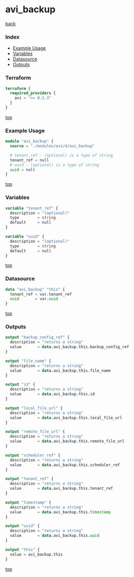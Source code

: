 # avi_backup

[back](../avi.md)

### Index

- [Example Usage](#example-usage)
- [Variables](#variables)
- [Datasource](#datasource)
- [Outputs](#outputs)

### Terraform

```terraform
terraform {
  required_providers {
    avi = ">= 0.2.3"
  }
}
```

[top](#index)

### Example Usage

```terraform
module "avi_backup" {
  source = "./modules/avi/d/avi_backup"

  # tenant_ref - (optional) is a type of string
  tenant_ref = null
  # uuid - (optional) is a type of string
  uuid = null
}
```

[top](#index)

### Variables

```terraform
variable "tenant_ref" {
  description = "(optional)"
  type        = string
  default     = null
}

variable "uuid" {
  description = "(optional)"
  type        = string
  default     = null
}
```

[top](#index)

### Datasource

```terraform
data "avi_backup" "this" {
  tenant_ref = var.tenant_ref
  uuid       = var.uuid
}
```

[top](#index)

### Outputs

```terraform
output "backup_config_ref" {
  description = "returns a string"
  value       = data.avi_backup.this.backup_config_ref
}

output "file_name" {
  description = "returns a string"
  value       = data.avi_backup.this.file_name
}

output "id" {
  description = "returns a string"
  value       = data.avi_backup.this.id
}

output "local_file_url" {
  description = "returns a string"
  value       = data.avi_backup.this.local_file_url
}

output "remote_file_url" {
  description = "returns a string"
  value       = data.avi_backup.this.remote_file_url
}

output "scheduler_ref" {
  description = "returns a string"
  value       = data.avi_backup.this.scheduler_ref
}

output "tenant_ref" {
  description = "returns a string"
  value       = data.avi_backup.this.tenant_ref
}

output "timestamp" {
  description = "returns a string"
  value       = data.avi_backup.this.timestamp
}

output "uuid" {
  description = "returns a string"
  value       = data.avi_backup.this.uuid
}

output "this" {
  value = avi_backup.this
}
```

[top](#index)